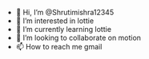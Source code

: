- 👋 Hi, I’m @Shrutimishra12345
- 👀 I’m interested in lottie
- 🌱 I’m currently learning lottie
- 💞️ I’m looking to collaborate on motion
- 📫 How to reach me gmail

<!---
Shrutimishra12345/Shrutimishra12345 is a ✨ special ✨ repository because its `README.md` (this file) appears on your GitHub profile.
You can click the Preview link to take a look at your changes.
--->
